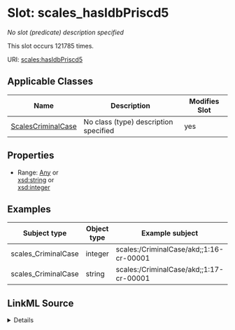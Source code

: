 

# Slot: scales_hasIdbPriscd5


_No slot (predicate) description specified_






This slot occurs 121785 times.


URI: [scales:hasIdbPriscd5](http://schemas.scales-okn.org/rdf/scales#hasIdbPriscd5)



<!-- no inheritance hierarchy -->





## Applicable Classes

| Name | Description | Modifies Slot |
| --- | --- | --- |
| [ScalesCriminalCase](../classes/ScalesCriminalCase.md) | No class (type) description specified |  yes  |







## Properties

* Range: [Any](../classes/Any.md)&nbsp;or&nbsp;<br />[xsd:string](http://www.w3.org/2001/XMLSchema#string)&nbsp;or&nbsp;<br />[xsd:integer](http://www.w3.org/2001/XMLSchema#integer)






## Examples

| Subject type | Object type | Example subject | Example object | Occurrences |
| --- | --- | --- | --- | --- |
| scales_CriminalCase | integer | scales:/CriminalCase/akd;;1:16-cr-00001 | -8 | 56347 |
| scales_CriminalCase | string | scales:/CriminalCase/akd;;1:17-cr-00001 | -8 | 65438 |




## LinkML Source

<details>

```yaml
name: scales_hasIdbPriscd5
annotations:
  count:
    tag: count
    value: 121785
description: No slot (predicate) description specified
examples:
- object:
    example_object: '-8'
    example_object_type: integer
    example_predicate: scales:hasIdbPriscd5
    example_subject: scales:/CriminalCase/akd;;1:16-cr-00001
    example_subject_type: scales_CriminalCase
- object:
    example_object: '-8'
    example_object_type: string
    example_predicate: scales:hasIdbPriscd5
    example_subject: scales:/CriminalCase/akd;;1:17-cr-00001
    example_subject_type: scales_CriminalCase
from_schema: scales-kg
rank: 1000
slot_uri: scales:hasIdbPriscd5
alias: scales_hasIdbPriscd5
domain_of:
- scales_CriminalCase
range: Any
any_of:
- range: string
- range: integer

```
</details>